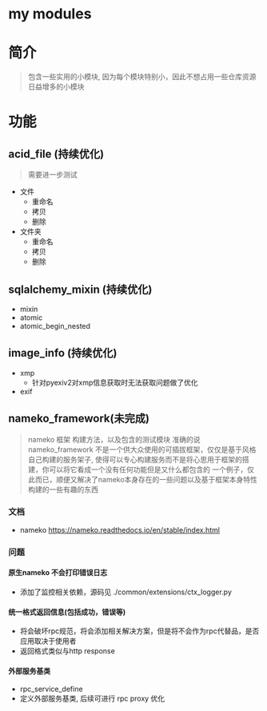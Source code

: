 # my modules

# 简介

> 包含一些实用的小模块, 因为每个模块特别小，因此不想占用一些仓库资源
> 日益增多的小模块


# 功能
## acid_file (持续优化)

> 需要进一步测试

- 文件
  - 重命名
  - 拷贝
  - 删除
- 文件夹
  - 重命名
  - 拷贝
  - 删除

## sqlalchemy_mixin (持续优化)

- mixin
- atomic
- atomic_begin_nested

## image_info (持续优化)

- xmp
  - 针对pyexiv2对xmp信息获取时无法获取问题做了优化
- exif

## nameko_framework(未完成)

> nameko 框架 构建方法，以及包含的测试模块
> 准确的说nameko_framework 不是一个供大众使用的可插拔框架，仅仅是基于风格自己构建的服务架子, 
> 使得可以专心构建服务而不是将心思用于框架的搭建，你可以将它看成一个没有任何功能但是又什么都包含的
> 一个例子，仅此而已，顺便又解决了nameko本身存在的一些问题以及基于框架本身特性构建的一些有趣的东西

### 文档
- nameko https://nameko.readthedocs.io/en/stable/index.html

### 问题

#### 原生nameko 不会打印错误日志
- 添加了监控相关依赖，源码见 ./common/extensions/ctx_logger.py

#### 统一格式返回信息(包括成功，错误等)
- 将会破坏rpc规范，将会添加相关解决方案，但是将不会作为rpc代替品，是否应用取决于使用者
- 返回格式类似与http response

#### 外部服务基类
- rpc_service_define
- 定义外部服务基类, 后续可进行 rpc proxy 优化